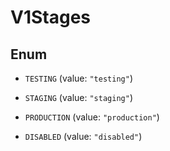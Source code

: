 

# V1Stages

## Enum


* `TESTING` (value: `"testing"`)

* `STAGING` (value: `"staging"`)

* `PRODUCTION` (value: `"production"`)

* `DISABLED` (value: `"disabled"`)



